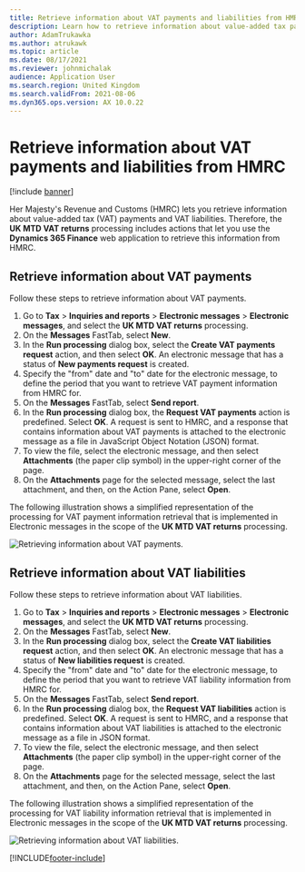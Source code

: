 ```yaml
---
title: Retrieve information about VAT payments and liabilities from HMRC
description: Learn how to retrieve information about value-added tax payments and liabilities from the Making Tax Digital of Her Majesty's Revenue and Customs (HMRC).
author: AdamTrukawka
ms.author: atrukawk
ms.topic: article
ms.date: 08/17/2021
ms.reviewer: johnmichalak
audience: Application User
ms.search.region: United Kingdom
ms.search.validFrom: 2021-08-06
ms.dyn365.ops.version: AX 10.0.22
---
```


# Retrieve information about VAT payments and liabilities from HMRC

[!include [banner](../../includes/banner.md)]

Her Majesty's Revenue and Customs (HMRC) lets you retrieve information about value-added tax (VAT) payments and VAT liabilities. Therefore, the **UK MTD VAT returns** processing includes actions that let you use the **Dynamics 365 Finance** web application to retrieve this information from HMRC.

## Retrieve information about VAT payments

Follow these steps to retrieve information about VAT payments.

1. Go to **Tax** \> **Inquiries and reports** \> **Electronic messages** \> **Electronic messages**, and select the **UK MTD VAT returns** processing.
2. On the **Messages** FastTab, select **New**.
3. In the **Run processing** dialog box, select the **Create VAT payments request** action, and then select **OK**. An electronic message that has a status of **New payments request** is created.
4. Specify the "from" date and "to" date for the electronic message, to define the period that you want to retrieve VAT payment information from HMRC for.
5. On the **Messages** FastTab, select **Send report**.
6. In the **Run processing** dialog box, the **Request VAT payments** action is predefined. Select **OK**. A request is sent to HMRC, and a response that contains information about VAT payments is attached to the electronic message as a file in JavaScript Object Notation (JSON) format.
7. To view the file, select the electronic message, and then select **Attachments** (the paper clip symbol) in the upper-right corner of the page.
8. On the **Attachments** page for the selected message, select the last attachment, and then, on the Action Pane, select **Open**.

The following illustration shows a simplified representation of the processing for VAT payment information retrieval that is implemented in Electronic messages in the scope of the **UK MTD VAT returns** processing.

![Retrieving information about VAT payments.](../media/uk-mtd-payment-schema.png)

## Retrieve information about VAT liabilities

Follow these steps to retrieve information about VAT liabilities.

1. Go to **Tax** \> **Inquiries and reports** \> **Electronic messages** \> **Electronic messages**, and select the **UK MTD VAT returns** processing.
2. On the **Messages** FastTab, select **New**.
3. In the **Run processing** dialog box, select the **Create VAT liabilities request** action, and then select **OK**. An electronic message that has a status of **New liabilities request** is created.
4. Specify the "from" date and "to" date for the electronic message, to define the period that you want to retrieve VAT liability information from HMRC for.
5. On the **Messages** FastTab, select **Send report**.
6. In the **Run processing** dialog box, the **Request VAT liabilities** action is predefined. Select **OK**. A request is sent to HMRC, and a response that contains information about VAT liabilities is attached to the electronic message as a file in JSON format.
7. To view the file, select the electronic message, and then select **Attachments** (the paper clip symbol) in the upper-right corner of the page.
8. On the **Attachments** page for the selected message, select the last attachment, and then, on the Action Pane, select **Open**.

The following illustration shows a simplified representation of the processing for VAT liability information retrieval that is implemented in Electronic messages in the scope of the **UK MTD VAT returns** processing.

![Retrieving information about VAT liabilities.](../media/uk-mtd-liabilities-schema.png)

[!INCLUDE[footer-include](../../../includes/footer-banner.md)]

